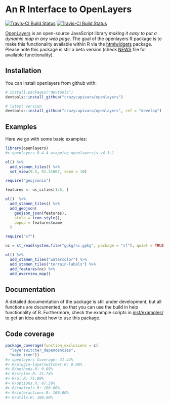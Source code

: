 
<!-- README.md is generated from README.Rmd. Please edit that file -->
An R Interface to OpenLayers
============================

[![Travis-CI Build Status](https://travis-ci.org/crazycapivara/openlayers.svg?branch=master)](https://travis-ci.org/crazycapivara/openlayers) [![Travis-CI Build Status](https://travis-ci.org/crazycapivara/openlayers.svg?branch=develop)](https://travis-ci.org/crazycapivara/openlayers)

[OpenLayers](https://openlayers.org/) is an open-source JavaScript library *making it easy to put a dynamic map in any web page*. The goal of the openlayers R package is to make this functionality available within R via the [htmlwidgets](https://github.com/ramnathv/htmlwidgets) package. Please note this package is still a beta version (check [NEWS](NEWS.md) file for available functionality).

Installation
------------

You can install openlayers from github with:

``` r
# install.packages("devtools")
devtools::install_github("crazycapivara/openlayers")

# latest version
devtools::install_github("crazycapivara/openlayers", ref = "develop")
```

Examples
--------

Here we go with some basic examples:

``` r
library(openlayers)
#> openlayers 0.4.4 wrapping openlayersjs v4.3.1
```

``` r
ol() %>%
  add_stamen_tiles() %>%
  set_view(9.5, 51.31667, zoom = 10)

require("geojsonio")

features <- us_cities[1:5, ]

ol()  %>%
  add_stamen_tiles() %>%
  add_geojson(
    geojson_json(features),
    style = icon_style(),
    popup = features$name
  )

require("sf")

nc = st_read(system.file("gpkg/nc.gpkg", package = "sf"), quiet = TRUE)

ol() %>%
  add_stamen_tiles("watercolor") %>%
  add_stamen_tiles("terrain-labels") %>%
  add_features(nc) %>%
  add_overview_map()
```

Documentation
-------------

A detailed documentation of the package is still under development, but all functions are documented, so that you can use the build in help functionality of R. Furthermore, check the example scripts in [inst/examples/](inst/examples/) to get an idea about how to use this package.

Code coverage
-------------

``` r
package_coverage(function_exclusions = c(
  "layerswitcher_dependencies",
  "make_icon"))
#> openlayers Coverage: 41.44%
#> R/plugin-layerswitcher.R: 0.00%
#> R/methods.R: 9.09%
#> R/styles.R: 21.74%
#> R/ol.R: 75.00%
#> R/options.R: 87.50%
#> R/controls.R: 100.00%
#> R/interactions.R: 100.00%
#> R/utils.R: 100.00%
```
